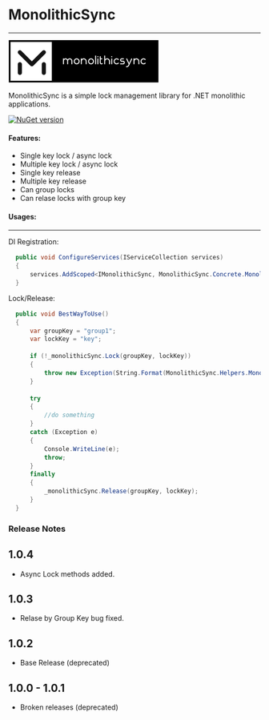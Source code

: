 #   **MonolithicSync**
------------------------------
![alt tag](https://raw.githubusercontent.com/turhany/MonolithicSync/main/img/monolithicsync.png)  

MonolithicSync is a simple lock management library for .NET monolithic applications.

[![NuGet version](https://badge.fury.io/nu/MonolithicSync.svg)](https://badge.fury.io/nu/MonolithicSync)

#### Features:
- Single key lock / async lock
- Multiple key lock / async lock
- Single key release
- Multiple key release
- Can group locks
- Can relase locks with group key

#### Usages:
-----
DI Registration:

```cs
  public void ConfigureServices(IServiceCollection services)
  {
      services.AddScoped<IMonolithicSync, MonolithicSync.Concrete.MonolithicSync>();
  }
```

Lock/Release:

```cs
  public void BestWayToUse()
  {
      var groupKey = "group1";
      var lockKey = "key";

      if (!_monolithicSync.Lock(groupKey, lockKey))
      {
          throw new Exception(String.Format(MonolithicSync.Helpers.MonolithicSyncConstants.LockFailMessage, $"{groupKey}-{lockKey}"));
      }

      try
      {
          //do something
      }
      catch (Exception e)
      {
          Console.WriteLine(e);
          throw;
      }
      finally
      {
          _monolithicSync.Release(groupKey, lockKey);
      }
  }
```
### Release Notes

## 1.0.4
* Async Lock methods added.

## 1.0.3
* Relase by Group Key bug fixed.

## 1.0.2
* Base Release (deprecated)

## 1.0.0 - 1.0.1
* Broken releases (deprecated)
